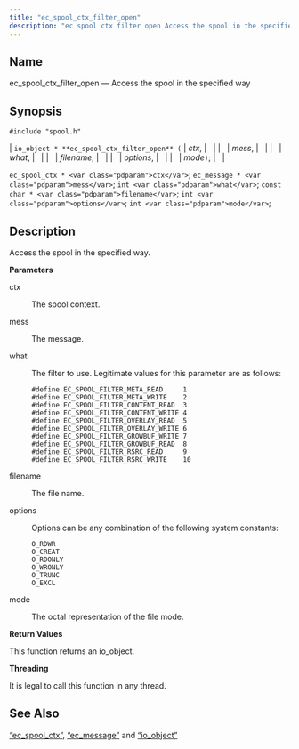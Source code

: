 ```yaml
---
title: "ec_spool_ctx_filter_open"
description: "ec spool ctx filter open Access the spool in the specified way io object ec spool ctx filter open ctx mess what filename options mode ec spool ctx ctx ec message mess int what const char filename int options int mode Access the spool in the specified way ctx The..."
---
```


<a name="apis.ec_spool_ctx_filter_open"></a> 
## Name

ec_spool_ctx_filter_open — Access the spool in the specified way

## Synopsis

`#include "spool.h"`

| `io_object * **ec_spool_ctx_filter_open** (` | <var class="pdparam">ctx</var>, |   |
|   | <var class="pdparam">mess</var>, |   |
|   | <var class="pdparam">what</var>, |   |
|   | <var class="pdparam">filename</var>, |   |
|   | <var class="pdparam">options</var>, |   |
|   | <var class="pdparam">mode</var>`)`; |   |

`ec_spool_ctx * <var class="pdparam">ctx</var>`;
`ec_message * <var class="pdparam">mess</var>`;
`int <var class="pdparam">what</var>`;
`const char * <var class="pdparam">filename</var>`;
`int <var class="pdparam">options</var>`;
`int <var class="pdparam">mode</var>`;<a name="idp62320672"></a> 
## Description

Access the spool in the specified way.

**<a name="idp62321888"></a> Parameters**

<dl class="variablelist">

<dt>ctx</dt>

<dd>

The spool context.

</dd>

<dt>mess</dt>

<dd>

The message.

</dd>

<dt>what</dt>

<dd>

The filter to use. Legitimate values for this parameter are as follows:

```
#define EC_SPOOL_FILTER_META_READ     1
#define EC_SPOOL_FILTER_META_WRITE    2
#define EC_SPOOL_FILTER_CONTENT_READ  3
#define EC_SPOOL_FILTER_CONTENT_WRITE 4
#define EC_SPOOL_FILTER_OVERLAY_READ  5
#define EC_SPOOL_FILTER_OVERLAY_WRITE 6
#define EC_SPOOL_FILTER_GROWBUF_WRITE 7
#define EC_SPOOL_FILTER_GROWBUF_READ  8
#define EC_SPOOL_FILTER_RSRC_READ     9
#define EC_SPOOL_FILTER_RSRC_WRITE    10
```
</dd>

<dt>filename</dt>

<dd>

The file name.

</dd>

<dt>options</dt>

<dd>

Options can be any combination of the following system constants:

```
O_RDWR
O_CREAT
O_RDONLY
O_WRONLY
O_TRUNC
O_EXCL
```
</dd>

<dt>mode</dt>

<dd>

The octal representation of the file mode.

</dd>

</dl>

**<a name="idp62336208"></a> Return Values**

This function returns an io_object.

**<a name="idp62337136"></a> Threading**

It is legal to call this function in any thread.

<a name="idp62338240"></a> 
## See Also

[“ec_spool_ctx”](/momentum/3/3-api/structs-ec-spool-ctx), [“ec_message”](/momentum/3/3-api/structs-ec-message) and [“io_object”](/momentum/3/3-api/structs-io-object)
